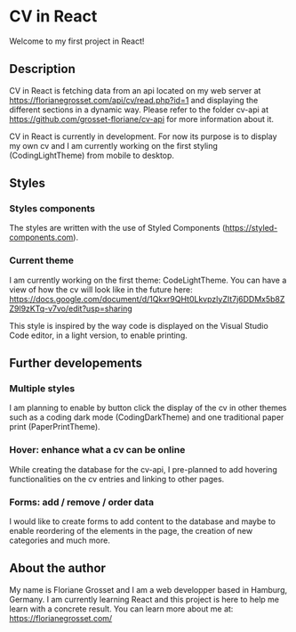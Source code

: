 # CV in React

Welcome to my first project in React!

## Description

CV in React is fetching data from an api located on my web server at https://florianegrosset.com/api/cv/read.php?id=1 and displaying the different sections in a dynamic way. Please refer to the folder cv-api at https://github.com/grosset-floriane/cv-api for more information about it.

CV in React is currently in development. For now its purpose is to display my own cv and I am currently working on the first styling (CodingLightTheme) from mobile to desktop.

## Styles

### Styles components

The styles are written with the use of Styled Components (https://styled-components.com).

### Current theme

I am currently working on the first theme: CodeLightTheme. You can have a view of how the cv will look like in the future here: https://docs.google.com/document/d/1Qkxr9QHt0LkvpzlyZIt7j6DDMx5b8ZZ9l9zKTq-v7vo/edit?usp=sharing

This style is inspired by the way code is displayed on the Visual Studio Code editor, in a light version, to enable printing.

## Further developements

### Multiple styles

I am planning to enable by button click the display of the cv in other themes such as a coding dark mode (CodingDarkTheme) and one traditional paper print (PaperPrintTheme).

### Hover: enhance what a cv can be online

While creating the database for the cv-api, I pre-planned to add hovering functionalities on the cv entries and linking to other pages. 

### Forms: add / remove / order data

I would like to create forms to add content to the database and maybe to enable reordering of the elements in the page, the creation of new categories and much more.


## About the author

My name is Floriane Grosset and I am a web developper based in Hamburg, Germany. I am currently learning React and this project is here to help me learn with a concrete result. 
You can learn more about me at: https://florianegrosset.com/